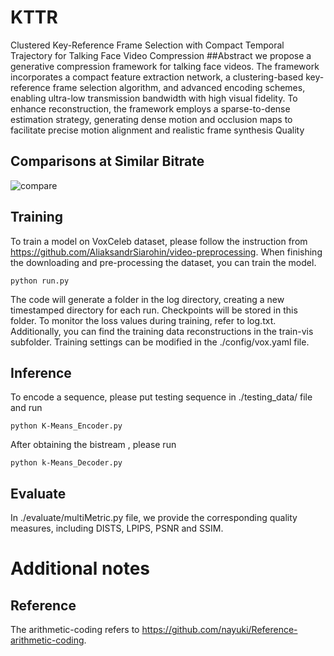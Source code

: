 # KTTR
Clustered Key-Reference Frame Selection with Compact Temporal Trajectory for Talking Face Video Compression
##Abstract
 we propose a generative compression framework for talking face videos. The framework incorporates a compact feature extraction network, a clustering-based key-reference frame selection algorithm, and advanced encoding schemes, enabling ultra-low transmission bandwidth with high visual fidelity. To enhance reconstruction, the framework employs a sparse-to-dense estimation strategy, generating dense motion and occlusion maps to facilitate precise motion alignment and realistic frame synthesis Quality 
 ## Comparisons at Similar Bitrate
![compare](https://github.com/user-attachments/assets/f016cc00-f4a7-41c4-8ad3-5111f909763f)
## Training
To train a model on VoxCeleb dataset, please follow the instruction from https://github.com/AliaksandrSiarohin/video-preprocessing. When finishing the downloading and pre-processing the dataset, you can train the model.
```
python run.py
```
The code will generate a folder in the log directory, creating a new timestamped directory for each run. Checkpoints will be stored in this folder. To monitor the loss values during training, refer to log.txt. Additionally, you can find the training data reconstructions in the train-vis subfolder. Training settings can be modified in the ./config/vox.yaml file.
## Inference
To encode a sequence, please put testing sequence in ./testing_data/ file and run

```
python K-Means_Encoder.py
```
After obtaining the bistream , please run
```
python k-Means_Decoder.py
```


## Evaluate
In ./evaluate/multiMetric.py file, we provide the corresponding quality measures, including DISTS, LPIPS, PSNR and SSIM.
# Additional notes
## Reference
The arithmetic-coding refers to https://github.com/nayuki/Reference-arithmetic-coding.

